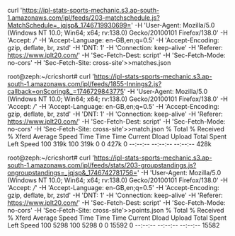 curl 'https://ipl-stats-sports-mechanic.s3.ap-south-1.amazonaws.com/ipl/feeds/203-matchschedule.js?MatchSchedule=_jqjsp&_1746719930699=' -H 'User-Agent: Mozilla/5.0 (Windows NT 10.0; Win64; x64; rv:138.0) Gecko/20100101 Firefox/138.0' -H 'Accept: */*' -H 'Accept-Language: en-GB,en;q=0.5' -H 'Accept-Encoding: gzip, deflate, br, zstd' -H 'DNT: 1' -H 'Connection: keep-alive' -H 'Referer: https://www.iplt20.com/' -H 'Sec-Fetch-Dest: script' -H 'Sec-Fetch-Mode: no-cors' -H 'Sec-Fetch-Site: cross-site'>>matches.json

root@zeph:~/cricshort# curl 'https://ipl-stats-sports-mechanic.s3.ap-south-1.amazonaws.com/ipl/feeds/1855-Innings2.js?callback=onScoring&_=1746729843775' -H 'User-Agent: Mozilla/5.0 (Windows NT 10.0; Win64; x64; rv:138.0) Gecko/20100101 Firefox/138.0' -H 'Accept: */*' -H 'Accept-Language: en-GB,en;q=0.5' -H 'Accept-Encoding: gzip, deflate, br, zstd' -H 'DNT: 1' -H 'Connection: keep-alive' -H 'Referer: https://www.iplt20.com/' -H 'Sec-Fetch-Dest: script' -H 'Sec-Fetch-Mode: no-cors' -H 'Sec-Fetch-Site: cross-site'>>match.json
  % Total    % Received % Xferd  Average Speed   Time    Time     Time  Current
                                 Dload  Upload   Total   Spent    Left  Speed
100  319k  100  319k    0     0   427k      0 --:--:-- --:--:-- --:--:--  428k

root@zeph:~/cricshort# curl 'https://ipl-stats-sports-mechanic.s3.ap-south-1.amazonaws.com/ipl/feeds/stats/203-groupstandings.js?ongroupstandings=_jqjsp&_1746742781756=' -H 'User-Agent: Mozilla/5.0 (Windows NT 10.0; Win64; x64; rv:138.0) Gecko/20100101 Firefox/138.0' -H 'Accept: */*' -H 'Accept-Language: en-GB,en;q=0.5' -H 'Accept-Encoding: gzip, deflate, br, zstd' -H 'DNT: 1' -H 'Connection: keep-alive' -H 'Referer: https://www.iplt20.com/' -H 'Sec-Fetch-Dest: script' -H 'Sec-Fetch-Mode: no-cors' -H 'Sec-Fetch-Site: cross-site'>>points.json
  % Total    % Received % Xferd  Average Speed   Time    Time     Time  Current
                                 Dload  Upload   Total   Spent    Left  Speed
100  5298  100  5298    0     0  15592      0 --:--:-- --:--:-- --:--:-- 15582
